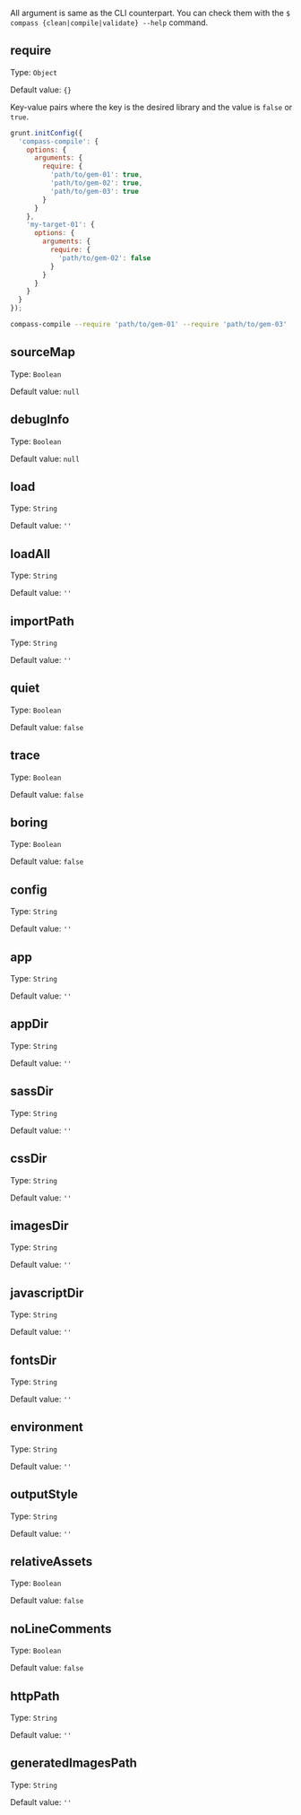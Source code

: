 All argument is same as the CLI counterpart.
You can check them with the `$ compass {clean|compile|validate} --help` command.

## require

Type: `Object`

Default value: `{}`

Key-value pairs where the key is the desired library and the value is `false` or
`true`.

```javascript
grunt.initConfig({
  'compass-compile': {
    options: {
      arguments: {
        require: {
          'path/to/gem-01': true,
          'path/to/gem-02': true,
          'path/to/gem-03': true
        }
      }
    },
    'my-target-01': {
      options: {
        arguments: {
          require: {
            'path/to/gem-02': false
          }
        }
      }
    }
  }
});
```


```bash
compass-compile --require 'path/to/gem-01' --require 'path/to/gem-03'
```


## sourceMap

Type: `Boolean`

Default value: `null`


## debugInfo

Type: `Boolean`

Default value: `null`


## load

Type: `String`

Default value: `''`


## loadAll

Type: `String`

Default value: `''`


## importPath

Type: `String`

Default value: `''`


## quiet

Type: `Boolean`

Default value: `false`


## trace

Type: `Boolean`

Default value: `false`


## boring

Type: `Boolean`

Default value: `false`


## config

Type: `String`

Default value: `''`


## app

Type: `String`

Default value: `''`


## appDir

Type: `String`

Default value: `''`


## sassDir

Type: `String`

Default value: `''`


## cssDir

Type: `String`

Default value: `''`


## imagesDir

Type: `String`

Default value: `''`


## javascriptDir

Type: `String`

Default value: `''`


## fontsDir

Type: `String`

Default value: `''`


## environment

Type: `String`

Default value: `''`


## outputStyle

Type: `String`

Default value: `''`


## relativeAssets

Type: `Boolean`

Default value: `false`


## noLineComments

Type: `Boolean`

Default value: `false`


## httpPath

Type: `String`

Default value: `''`


## generatedImagesPath

Type: `String`

Default value: `''`
